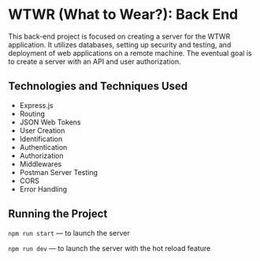 # WTWR (What to Wear?): Back End
This back-end project is focused on creating a server for the WTWR application. It utilizes databases, setting up security and testing, and deployment of web applications on a remote machine. The eventual goal is to create a server with an API and user authorization.

## Technologies and Techniques Used
- Express.js
- Routing
- JSON Web Tokens
- User Creation
- Identification
- Authentication
- Authorization
- Middlewares
- Postman Server Testing
- CORS
- Error Handling

## Running the Project
`npm run start` — to launch the server 

`npm run dev` — to launch the server with the hot reload feature
